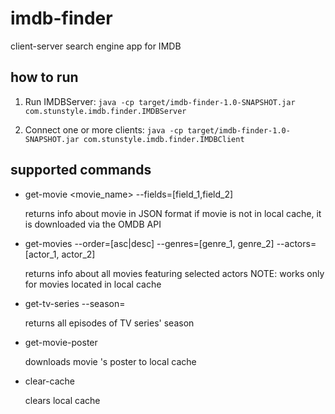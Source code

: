 # imdb-finder
client-server search engine app for IMDB

## how to run
1. Run IMDBServer:
`java -cp target/imdb-finder-1.0-SNAPSHOT.jar com.stunstyle.imdb.finder.IMDBServer`

2. Connect one or more clients:
`java -cp target/imdb-finder-1.0-SNAPSHOT.jar com.stunstyle.imdb.finder.IMDBClient`

## supported commands
- get-movie <movie_name> --fields=[field_1,field_2]

   returns info about movie in JSON format
   if movie is not in local cache, it is downloaded via the OMDB API
- get-movies --order=[asc|desc] --genres=[genre_1, genre_2] --actors=[actor_1, actor_2]

   returns info about all movies featuring selected actors
   NOTE: works only for movies located in local cache
- get-tv-series <name> --season=<value>

   returns all episodes of <name> TV series' <value> season
- get-movie-poster <name>

   downloads movie <name>'s poster to local cache
- clear-cache

   clears local cache
